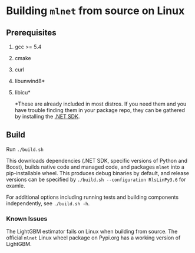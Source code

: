 Building `mlnet` from source on Linux
==========================================
## Prerequisites
1. gcc >= 5.4
2. cmake
3. curl
4. libunwind8*
5. libicu*

    *These are already included in most distros. If you need them and you have trouble finding them in your package repo, they can be gathered by installing the [.NET SDK](https://www.microsoft.com/net/download).

## Build
Run `./build.sh`

This downloads dependencies (.NET SDK, specific versions of Python and Boost), builds native code and managed code, and packages `mlnet` into a pip-installable wheel. This produces debug binaries by default, and release versions can be specified by `./build.sh --configuration RlsLinPy3.6` for examle.

For additional options including running tests and building components independently, see `./build.sh -h`.

### Known Issues
The LightGBM estimator fails on Linux when building from source. The official `mlnet` Linux wheel package on Pypi.org has a working version of LightGBM.